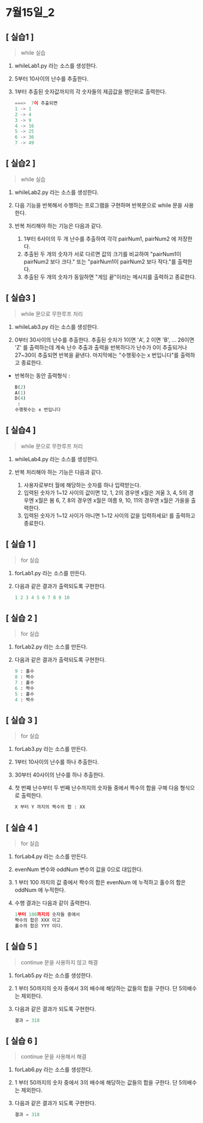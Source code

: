 # 7월15일_2

## [ 실습1 ]

> while 실습

1. whileLab1.py 라는 소스를 생성한다.

2. 5부터 10사이의 난수를 추출한다.

3. 1부터 추출된 숫자값까지의 각 숫자들의 제곱값을 행단위로 출력한다.

   ```python
   ===>  7이 추출되면
   1 -> 1
   2 -> 4
   3 -> 9
   4 -> 16
   5 -> 25
   6 -> 36
   7 -> 49
   ```



## [ 실습2 ] 

> while 실습

1. whileLab2.py 라는 소스를 생성한다.

2. 다음 기능을 반복해서 수행하는 프로그램을 구현하며 반복문으로 while 문을 사용한다.

3. 반복 처리해야 하는 기능은 다음과 같다.
   1. 1부터 6사이의 두 개 난수를 추출하여 각각 pairNum1, pairNum2 에 저장한다.
   2. 추출된 두 개의 숫자가 서로 다르면 값의 크기를 비교하여 "pairNum1이 pairNum2 보다 크다." 또는 "pairNum1이 pairNum2 보다 작다."를 출력한다.
   3. 추출된 두 개의 숫자가 동일하면 "게임 끝"이라는 메시지를 출력하고 종료한다.



## [ 실습3 ]

> while 문으로 무한루프 처리

1. whileLab3.py 라는 소스를 생성한다.

2. 0부터 30사이의 난수를 추출한다.
   추출된 숫자가 1이면 'A', 2 이면 'B', ... 26이면 'Z' 를 출력하는데 계속 난수 추출과 출력을 반복하다가 난수가 0이 추출되거나 27~30이 추출되면 반복을 끝낸다. 마지막에는 "수행횟수는 x 번입니다"를 출력하고 종료한다.

- 반복하는 동안 출력형식 :

  ```python
  B(2)
  A(1)
  D(4)
   :
  수행횟수는 x 번입니다
  ```

  

## [ 실습4 ]

> while 문으로 무한루프 처리

1. whileLab4.py 라는 소스를 생성한다.

2. 반복 처리해야 하는 기능은 다음과 같다.
   1. 사용자로부터 월에 해당하는 숫자를 하나 입력받는다.
   2. 입력된 숫자가 1~12 사이의 값이면
      12, 1, 2의 경우엔 x월은 겨울
      3, 4, 5의 경우엔 x월은 봄
      6, 7, 8의 경우엔 x월은 여름
      9, 10, 11의 경우엔 x월은 가을을 출력한다.
   3. 입력된 숫자가 1~12 사이가 아니면 1~12 사이의 값을 입력하세요! 를 출력하고 종료한다.



## [ 실습 1 ]

> for 실습

1. forLab1.py 라는 소스를 만든다.

2. 다음과 같은 결과가 출력되도록 구현한다.

   ```python
   1 2 3 4 5 6 7 8 9 10
   ```

   

 ## [ 실습 2 ]

> for 실습

1. forLab2.py 라는 소스를 만든다.

2. 다음과 같은 결과가 출력되도록 구현한다.

   ```python
   9 : 홀수
   8 : 짝수
   7 : 홀수
   6 : 짝수
   5 : 홀수
   4 : 짝수
   ```

   

 ## [ 실습 3 ]

>  for 실습

1. forLab3.py 라는 소스를 만든다.

2. 1부터 10사이의 난수를 하나 추출한다.

3. 30부터 40사이의 난수를 하나 추출한다.

4. 첫 번째 난수부터 두 번째 난수까지의 숫자들 중에서 짝수의 합을 구해 다음 형식으로 출력한다.

   ```python
   X 부터 Y 까지의 짝수의 합 : XX
   ```

   

## [ 실습 4 ]

> for 실습

1. forLab4.py 라는 소스를 만든다.

2. evenNum 변수와 oddNum 변수의 값을 0으로 대입한다.

3. 1 부터 100 까지의 값 중에서 짝수의 합은 evenNum 에 누적하고 홀수의 합은 oddNum 에 누적한다.

4. 수행 결과는 다음과 같이 출력한다.

   ```python
   1부터 100까지의 숫자들 중에서 
   짝수의 합은 XXX 이고 
   홀수의 합은 YYY 이다.
   ```



## [ 실습 5 ]

> continue 문을 사용하지 않고 해결

1. forLab5.py 라는 소스를 생성한다.

2. 1 부터 50까지의 숫자 중에서 3의 배수에 해당하는 값들의 합을 구한다. 단 5의배수는 제외한다.

3. 다음과 같은 결과가 되도록 구현한다.

   ```python
   결과 = 318
   ```



## [ 실습 6 ]

> continue 문을 사용해서 해결

1. forLab6.py 라는 소스를 생성한다.

2. 1 부터 50까지의 숫자 중에서 3의 배수에 해당하는 값들의 합을 구한다. 단 5의배수는 제외한다.

3. 다음과 같은 결과가 되도록 구현한다.

   ```python
   결과 = 318
   ```

   